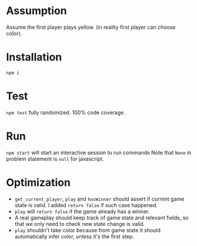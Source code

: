 # Assumption
Assume the first player plays yellow. (in reality first player can choose color).

# Installation
`npm i`

# Test
`npm test` fully randomized. 100% code coverage.

# Run
`npm start` will start an interactive session to run commands
Note that `None` in problem statement is `null` for javascript.

# Optimization
* `get_current_player`, `play` and `hasWinner` should assert if current game state is valid. I added `return false` if such case happened.
* `play` will `return false` if the game already has a winner.
* A real gameplay should keep track of game state and relevant fields, so that we only need to check new state change is valid.
* `play` shouldn't take color because from game state it should automatically infer color, unless it's the first step.